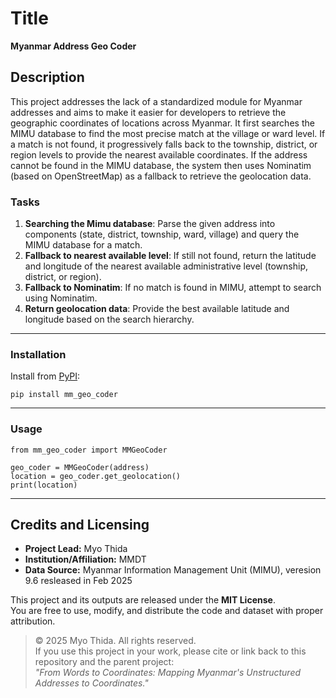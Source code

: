 # Title
**Myanmar Address Geo Coder**

## Description

This project addresses the lack of a standardized module for Myanmar addresses and aims to make it easier for developers to retrieve the geographic coordinates of locations across Myanmar. It first searches the MIMU database to find the most precise match at the village or ward level. If a match is not found, it progressively falls back to the township, district, or region levels to provide the nearest available coordinates. If the address cannot be found in the MIMU database, the system then uses Nominatim (based on OpenStreetMap) as a fallback to retrieve the geolocation data.

### Tasks

1. **Searching the Mimu database**: Parse the given address into components (state, district, township, ward, village) and query the MIMU database for a match.
2. **Fallback to nearest available level**: If still not found, return the latitude and longitude of the nearest available administrative level (township, district, or region).
3. **Fallback to Nominatim**: If no match is found in MIMU, attempt to search using Nominatim.
4. **Return geolocation data**: Provide the best available latitude and longitude based on the search hierarchy.

---

### Installation

Install from [PyPI](https://pypi.org/project/mm-geo-coder/):

```
pip install mm_geo_coder
```
---

### Usage
```
from mm_geo_coder import MMGeoCoder

geo_coder = MMGeoCoder(address)
location = geo_coder.get_geolocation()
print(location)

```
---
## Credits and Licensing

- **Project Lead:** Myo Thida
- **Institution/Affiliation:** MMDT
- **Data Source:** Myanmar Information Management Unit (MIMU), veresion 9.6 resleased in Feb 2025

This project and its outputs are released under the **MIT License**.  
You are free to use, modify, and distribute the code and dataset with proper attribution.

> © 2025 Myo Thida. All rights reserved.  
> If you use this project in your work, please cite or link back to this repository and the parent project:  
> _"From Words to Coordinates: Mapping Myanmar's Unstructured Addresses to Coordinates."_

